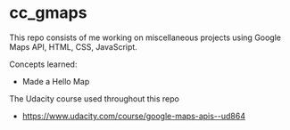 # cc_gmaps

This repo consists of me working on miscellaneous projects using Google Maps API, HTML, CSS, JavaScript.

Concepts learned:

-   Made a Hello Map

The Udacity course used throughout this repo

-   https://www.udacity.com/course/google-maps-apis--ud864
